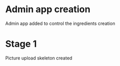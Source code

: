 # Admin app creation

Admin app added to control the ingredients creation

# Stage 1

Picture upload skeleton created